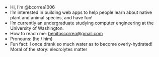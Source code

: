 - Hi, I’m @bcorrea1006
- I’m interested in building web apps to help people learn about native plant and animal species, and have fun!
- I’m currently an undergraduate studying computer engineering at the University of Washington.
- How to reach me: benitoscorrea@gmail.com
- Pronouns: (he / him)
- Fun fact: I once drank so much water as to become overly-hydrated! Moral of the story: elecrolytes matter

<!---
bcorrea1006/bcorrea1006 is a ✨ special ✨ repository because its `README.md` (this file) appears on your GitHub profile.
You can click the Preview link to take a look at your changes.
--->
